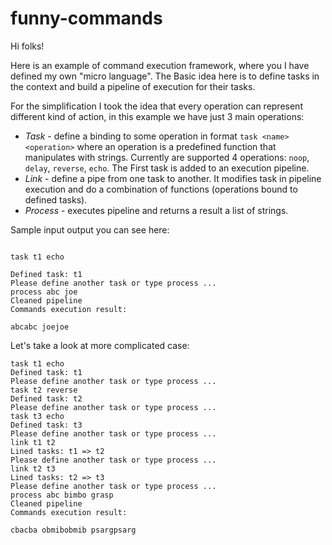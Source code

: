 # funny-commands

Hi folks!

Here is an example of command execution framework, where you I have defined my own "micro language". The Basic idea here is to define tasks in the context and build a pipeline of execution for their tasks.

For the simplification I took the idea that every operation can represent different kind of action, in this example we have just 3 main operations:

+ *Task* - define a binding to some operation in format ```task <name> <operation>``` where an operation is a predefined function that manipulates with strings.
Currently are supported 4 operations: ```noop```, ```delay```, ```reverse```, ```echo```. The First task is added to an execution pipeline.
+ *Link* - define a pipe from one task to another. It modifies task in pipeline execution and do a combination of functions (operations bound to defined tasks).
+ *Process* - executes pipeline and returns a result a list of strings.


Sample input output you can see here:

```

task t1 echo

Defined task: t1
Please define another task or type process ...
process abc joe
Cleaned pipeline
Commands execution result:

abcabc joejoe

```


Let's take a look at more complicated case: 

```
task t1 echo 
Defined task: t1
Please define another task or type process ...
task t2 reverse
Defined task: t2
Please define another task or type process ...
task t3 echo
Defined task: t3
Please define another task or type process ...
link t1 t2
Lined tasks: t1 => t2
Please define another task or type process ...
link t2 t3
Lined tasks: t2 => t3
Please define another task or type process ...
process abc bimbo grasp 
Cleaned pipeline
Commands execution result:

cbacba obmibobmib psargpsarg

```

